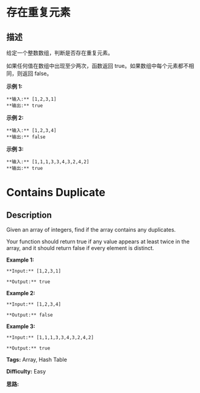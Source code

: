 # 存在重复元素

## 描述

给定一个整数数组，判断是否存在重复元素。

如果任何值在数组中出现至少两次，函数返回 true。如果数组中每个元素都不相同，则返回 false。

**示例 1:**

    
    
    **输入:** [1,2,3,1]
    **输出:** true

**示例 2:**

    
    
    **输入:** [1,2,3,4]
    **输出:** false

**示例  3:**

    
    
    **输入:** [1,1,1,3,3,4,3,2,4,2]
    **输出:** true



# Contains Duplicate

## Description



Given an array of integers, find if the array contains any duplicates.

Your function should return true if any value appears at least twice in the array, and it should return false if every element is distinct.

**Example 1:**

    
    
    **Input:** [1,2,3,1]
    **Output:** true

**Example 2:**

    
    
    **Input:** [1,2,3,4]
    **Output:** false

**Example 3:**

    
    
    **Input:** [1,1,1,3,3,4,3,2,4,2]
    **Output:** true


**Tags:** Array, Hash Table

**Difficulty:** Easy

**思路:**
